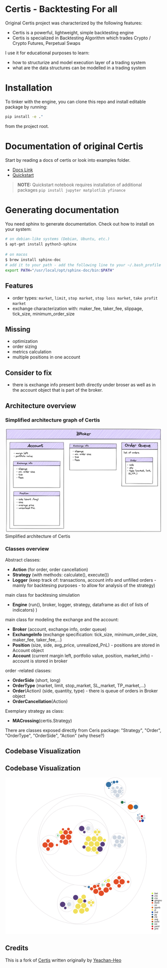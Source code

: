 # Certis - Backtesting For all

Original Certis project was characterized by the following features:
- Certis is a powerful, lightweight, simple backtesting engine
- Certis is specialized in Backtesting Algorithm which trades Crypto / Crypto Futures, Perpetual Swaps

I use it for educational purposes to learn:
- how to structurize and model execution layer of a trading system
- what are the data structures can be modelled in a trading system

# Installation

To tinker with the engine, you can clone this repo and install editable package by running:
```sh
pip install -e ."
```
from the project root.

# Documentation of original Certis
Start by reading a docs of certis or look into examples folder.
- [Docs Link](https://certis.readthedocs.io/en/latest/)
- [Quickstart](https://github.com/Yeachan-Heo/Certis/blob/main/examples/Quickstart.ipynb)
> **NOTE:** Quickstart notebook requires installation of additional packages
> `pip install jupyter matplotlib yfinance`

# Generating documentation
You need sphinx to generate documentation. Check out how to install on your system:
```sh
# on debian-like systems (Debian, Ubuntu, etc.)
$ apt-get install python3-sphinx

# on macos
$ brew install sphinx-doc
# add it to your path - add the following line to your ~/.bash_profile
export PATH="/usr/local/opt/sphinx-doc/bin:$PATH"
```

## Features
- order types: `market`, `limit`, `stop market`, `stop loss market`, `take profit market`
- exchange characterization with: maker_fee, taker_fee, slippage, tick_size, minimum_order_size


## Missing
- optimization
- order sizing
- metrics calculation
- multiple positions in one account

## Consider to fix
- there is exchange info present both directly under broser as well as in the account object that is part of the broker.

## Architecture overview

### Simplified architecture graph of Certis
![img.png](img.png)
Simplified architecture of Certis

### Classes overview

Abstract classes:
 - **Action** (for order, order cancellation)
 - **Strategy** (with methods: calculate(), execute())
 - **Logger** (keep track of: transactions, account info and unfilled orders - mainly for backtesing purposes - to allow for analysis of the strategy)

main class for backtesing simulation
- **Engine** (run(), broker, logger, strategy, dataframe as dict of lists of indicators) )

main class for modeling the exchange and the account:
- **Broker** (account, exchange info, order queue)
- **ExchangeInfo** (exchange specification: tick_size, minimum_order_size, maker_fee, taker_fee,...)
- **Position** (size, side, avg_price, unrealized_PnL) - positions are stored in Account object
- **Account** (current margin left, portfolio value, position, market_info) - account is stored in broker

order -related classes:
- **OrderSide** (short, long)
- **OrderType** (market, limit, stop_market, SL_market, TP_market,...)
- **Order**(Action) (side, quantity, type) - there is queue of orders in Broker object
- **OrderCancellation**(Action)

Exemplary strategy as class:
- **MACrossing**(certis.Strategy)

There are classes exposed directly from Ceris package: "Strategy", "Order", "OrderType", "OrderSide", "Action" (why these?)

## Codebase Visualization
## Codebase Visualization
![Visualization of the codebase](./diagram.svg)

## Credits
This is a fork of [Certis](https://certis.readthedocs.io/en/latest/) written originally by [Yeachan-Heo](https://github.com/Yeachan-Heo)
